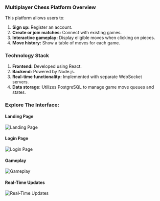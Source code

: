### Multiplayer Chess Platform Overview

This platform allows users to:

1. **Sign up:** Register an account.
2. **Create or join matches:** Connect with existing games.
3. **Interactive gameplay:** Display eligible moves when clicking on pieces.
4. **Move history:** Show a table of moves for each game.

### Technology Stack

1. **Frontend:** Developed using React.
2. **Backend:** Powered by Node.js.
3. **Real-time functionality:** Implemented with separate WebSocket servers.
4. **Data storage:** Utilizes PostgreSQL to manage game move queues and states.

### Explore The Interface:

#### Landing Page
![Landing Page](apps/frontend/public/Screenshot_2024-07-05_at_6.00.18_PM.png)

#### Login Page
![Login Page](apps/frontend/public/Screenshot_2024-07-05_at_6.00.37_PM.png)

#### Gameplay
![Gameplay](apps/frontend/public/Screenshot_2024-07-05_at_6.02.01_PM.png)

#### Real-Time Updates
![Real-Time Updates](apps/frontend/public/Screenshot_2024-07-05_at_7.06.48_PM.png)
